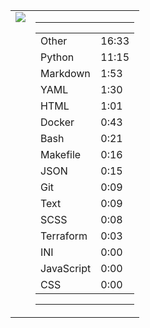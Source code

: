 
<table><tr>
<td valign="top">
  <img src="https://wakatime.com/share/@Aperture/0cd21d5d-ac4f-458d-9c71-d06f479c1297.png" />
</td>

<td valign="top">
  <hr>
  <table>
    <tr><td>Other</td><td>16:33</td></tr><tr><td>Python</td><td>11:15</td></tr><tr><td>Markdown</td><td>1:53</td></tr><tr><td>YAML</td><td>1:30</td></tr><tr><td>HTML</td><td>1:01</td></tr><tr><td>Docker</td><td>0:43</td></tr><tr><td>Bash</td><td>0:21</td></tr><tr><td>Makefile</td><td>0:16</td></tr><tr><td>JSON</td><td>0:15</td></tr><tr><td>Git</td><td>0:09</td></tr><tr><td>Text</td><td>0:09</td></tr><tr><td>SCSS</td><td>0:08</td></tr><tr><td>Terraform</td><td>0:03</td></tr><tr><td>INI</td><td>0:00</td></tr><tr><td>JavaScript</td><td>0:00</td></tr><tr><td>CSS</td><td>0:00</td></tr>
  </table>
  <hr>
</td>
</tr></table>


